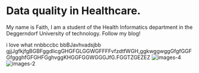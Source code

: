 # Data quality in Healthcare.

My name is Faith, I am a student of the Health Informatics department in the Deggerndorf University of technology. Follow my blog!

i love what nnbbccbc bbBJavhvadsjbb gjjJgfkjfgBGBFggdlicgGHGFGLGGWGFFFFvfzdtfWGH,ggkwggwggGfgfGGFGfggghfGFGHFGghvggKHGGFGGWGGGJfG.FGGTZGEZEZ
![images-4](https://github.com/Chinonye1/Health-Informatics-/assets/61957177/880c07df-6153-49d8-8963-65a3d24cce0f)
![images-2](https://github.com/Chinonye1/Health-Informatics-/assets/61957177/125881ba-cbe4-4986-9d5e-b6f1203e0704)
